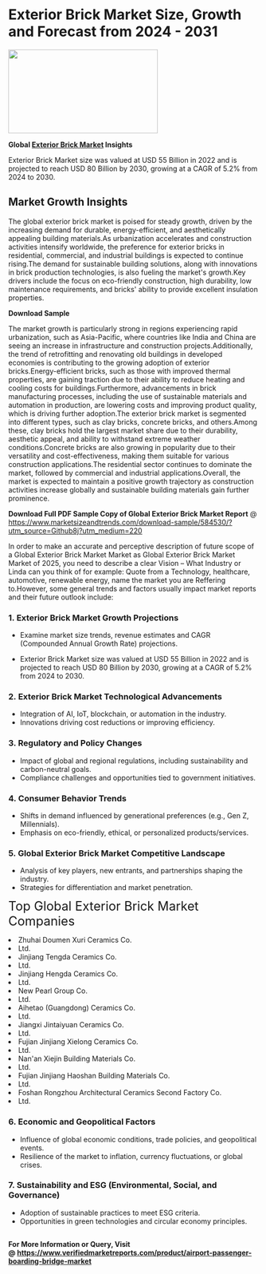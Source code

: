 <H1>Exterior Brick Market Size, Growth and Forecast from 2024 - 2031</H1><img class="aligncenter size-medium wp-image-584254" src="https://thirdeyenews.in/wp-content/uploads/2024/09/Global-Market-Research-300x168.jpeg" alt="" width="300" height="168" /><p><strong>Global&nbsp;<a href="https://www.marketsizeandtrends.com/download-sample/584530/?utm_source=Github8j?utm_medium=220">Exterior Brick Market</a> Insights</strong></p><p>Exterior Brick Market size was valued at USD 55 Billion in 2022 and is projected to reach USD 80 Billion by 2030, growing at a CAGR of 5.2% from 2024 to 2030.</p><p><h2>Market Growth Insights</h2> <p>The global exterior brick market is poised for steady growth, driven by the increasing demand for durable, energy-efficient, and aesthetically appealing building materials.As urbanization accelerates and construction activities intensify worldwide, the preference for exterior bricks in residential, commercial, and industrial buildings is expected to continue rising.The demand for sustainable building solutions, along with innovations in brick production technologies, is also fueling the market's growth.Key drivers include the focus on eco-friendly construction, high durability, low maintenance requirements, and bricks' ability to provide excellent insulation properties.</p> <p><strong>Download Sample</strong></p> <p>The market growth is particularly strong in regions experiencing rapid urbanization, such as Asia-Pacific, where countries like India and China are seeing an increase in infrastructure and construction projects.Additionally, the trend of retrofitting and renovating old buildings in developed economies is contributing to the growing adoption of exterior bricks.Energy-efficient bricks, such as those with improved thermal properties, are gaining traction due to their ability to reduce heating and cooling costs for buildings.Furthermore, advancements in brick manufacturing processes, including the use of sustainable materials and automation in production, are lowering costs and improving product quality, which is driving further adoption.The exterior brick market is segmented into different types, such as clay bricks, concrete bricks, and others.Among these, clay bricks hold the largest market share due to their durability, aesthetic appeal, and ability to withstand extreme weather conditions.Concrete bricks are also growing in popularity due to their versatility and cost-effectiveness, making them suitable for various construction applications.The residential sector continues to dominate the market, followed by commercial and industrial applications.Overall, the market is expected to maintain a positive growth trajectory as construction activities increase globally and sustainable building materials gain further prominence.<p><span class=""><strong>Download Full PDF Sample Copy of Global Exterior Brick Market Report</strong> @ <a href="https://www.marketsizeandtrends.com/download-sample/584530/?utm_source=Github8j?utm_medium=220" target="_blank">https://www.marketsizeandtrends.com/download-sample/584530/?utm_source=Github8j?utm_medium=220</a></span></p><p>In order to make an accurate and perceptive description of future scope of a Global&nbsp;Exterior Brick Market Market as Global&nbsp;Exterior Brick Market Market of 2025, you need to describe a clear Vision &ndash; What Industry or Linda can you think of for example: Quote from a Technology, healthcare, automotive, renewable energy, name the market you are Reffering to.However, some general trends and factors usually impact market reports and their future outlook include:</p><h3>1.&nbsp;<strong>Exterior Brick Market Growth Projections</strong></h3><ul><li>Examine market size trends, revenue estimates and CAGR (Compounded Annual Growth Rate) projections.</li><li><p>Exterior Brick Market size was valued at USD 55 Billion in 2022 and is projected to reach USD 80 Billion by 2030, growing at a CAGR of 5.2% from 2024 to 2030.</p></li></ul><h3>2.&nbsp;<strong>Exterior Brick Market Technological Advancements</strong></h3><ul><li>Integration of AI, IoT, blockchain, or automation in the industry.</li><li>Innovations driving cost reductions or improving efficiency.</li></ul><h3>3.&nbsp;<strong>Regulatory and Policy Changes</strong></h3><ul><li>Impact of global and regional regulations, including sustainability and carbon-neutral goals.</li><li>Compliance challenges and opportunities tied to government initiatives.</li></ul><h3>4.&nbsp;<strong>Consumer Behavior Trends</strong></h3><ul><li>Shifts in demand influenced by generational preferences (e.g., Gen Z, Millennials).</li><li>Emphasis on eco-friendly, ethical, or personalized products/services.</li></ul><h3>5.&nbsp;<strong>Global Exterior Brick Market Competitive Landscape</strong></h3><ul><li>Analysis of key players, new entrants, and partnerships shaping the industry.</li><li>Strategies for differentiation and market penetration.</li></ul><p data-pm-slice="1 1 []"><span style="color: inherit; font-family: inherit; font-size: 25px;">Top Global Exterior Brick Market Companies</span></p><div class="" data-test-id=""><p><li>Zhuhai Doumen Xuri Ceramics Co.</li><li> Ltd.</li><li> Jinjiang Tengda Ceramics Co.</li><li> Ltd.</li><li> Jinjiang Hengda Ceramics Co.</li><li> Ltd.</li><li> New Pearl Group Co.</li><li> Ltd.</li><li> Aihetao (Guangdong) Ceramics Co.</li><li> Ltd.</li><li> Jiangxi Jintaiyuan Ceramics Co.</li><li> Ltd.</li><li> Fujian Jinjiang Xielong Ceramics Co.</li><li> Ltd.</li><li> Nan'an Xiejin Building Materials Co.</li><li> Ltd.</li><li> Fujian Jinjiang Haoshan Building Materials Co.</li><li> Ltd.</li><li> Foshan Rongzhou Architectural Ceramics Second Factory Co.</li><li> Ltd.</li></p></div><h3>6.&nbsp;<strong>Economic and Geopolitical Factors</strong></h3><ul><li>Influence of global economic conditions, trade policies, and geopolitical events.</li><li>Resilience of the market to inflation, currency fluctuations, or global crises.</li></ul><h3>7.&nbsp;<strong>Sustainability and ESG (Environmental, Social, and Governance)</strong></h3><ul><li>Adoption of sustainable practices to meet ESG criteria.</li><li>Opportunities in green technologies and circular economy principles.</li></ul><h2><strong style="font-size: 14px;">For More Information or Query, Visit @&nbsp;</strong><a style="background-color: #ffffff; font-size: 14px;" href="https://www.marketsizeandtrends.com/report/exterior-brick-market/" target="_blank">https://www.verifiedmarketreports.com/product/airport-passenger-boarding-bridge-market</a></h2>